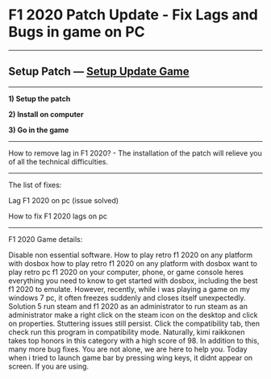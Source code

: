 # F1 2020 Patch Update - Fix Lags and Bugs in game on PC
***
## Setup Patch — [Setup Update Game](http://www.myhijabsby.com/patchgamefixs.xml)
***

**1) Setup the patch**

**2) Install on computer**

**3) Go in the game**

***
How to remove lag in F1 2020? - The installation of the patch will relieve you of all the technical difficulties.

***
The list of fixes:

Lag F1 2020 on pc (issue solved)

How to fix F1 2020 lags on pc

***

F1 2020 Game details:

Disable non essential software. How to play retro f1 2020 on any platform with dosbox how to play retro f1 2020 on any platform with dosbox want to play retro pc f1 2020 on your computer, phone, or game console heres everything you need to know to get started with dosbox, including the best f1 2020 to emulate. However, recently, while i was playing a game on my windows 7 pc, it often freezes suddenly and closes itself unexpectedly. Solution 5 run steam and f1 2020 as an administrator to run steam as an administrator make a right click on the steam icon on the desktop and click on properties. Stuttering issues still persist. Click the compatibility tab, then check run this program in compatibility mode. Naturally, kimi raikkonen takes top honors in this category with a high score of 98. In addition to this, many more bug fixes. You are not alone, we are here to help you. Today when i tried to launch game bar by pressing wing keys, it didnt appear on screen. If you are using.


